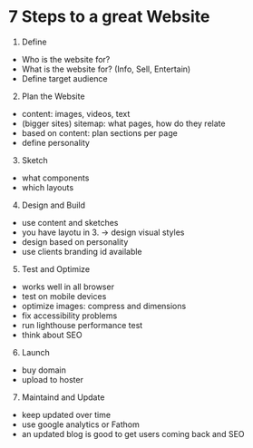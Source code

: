 # 7 Steps to a great Website

1. Define

- Who is the website for?
- What is the website for? (Info, Sell, Entertain)
- Define target audience

2. Plan the Website

- content: images, videos, text
- (bigger sites) sitemap: what pages, how do they relate
- based on content: plan sections per page
- define personality

3. Sketch

- what components
- which layouts

4. Design and Build

- use content and sketches
- you have layotu in 3. -> design visual styles
- design based on personality
- use clients branding id available

5. Test and Optimize

- works well in all browser
- test on mobile devices
- optimize images: compress and dimensions
- fix accessibility problems
- run lighthouse performance test
- think about SEO

6. Launch

- buy domain
- upload to hoster

7. Maintaind and Update

- keep updated over time
- use google analytics or Fathom
- an updated blog is good to get users coming back and SEO
